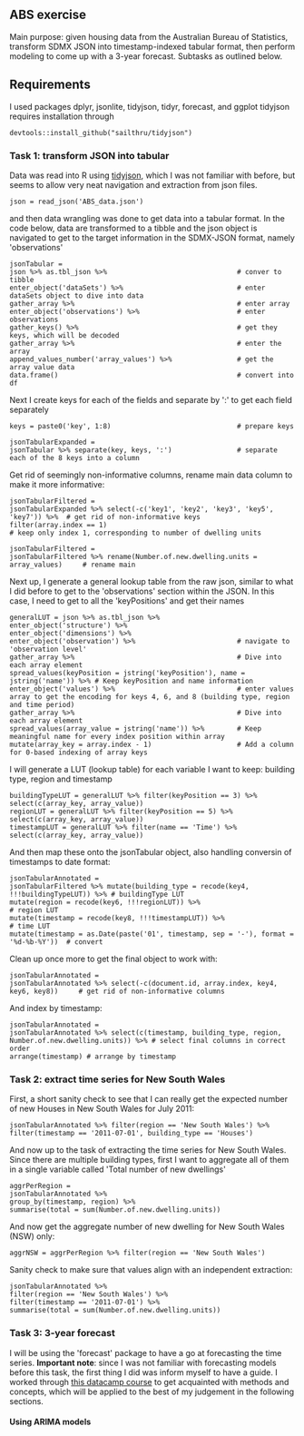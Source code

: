 ## ABS exercise

Main purpose: given housing data from the Australian Bureau of Statistics, transform SDMX JSON into timestamp-indexed tabular format, then perform modeling to come up with a 3-year forecast. Subtasks as outlined below.

## Requirements

I used packages dplyr, jsonlite, tidyjson, tidyr, forecast, and ggplot
tidyjson requires installation through 


    devtools::install_github("sailthru/tidyjson")


### Task 1: transform JSON into tabular

Data was read into R using [tidyjson](), which I was not familiar with before, but seems to allow very neat navigation and extraction from json files.


    json = read_json('ABS_data.json')


and then data wrangling was done to get data into a tabular format. In the code below, data are transformed to a tibble and the json object is navigated to get to the target information in the SDMX-JSON format, namely 'observations'

    jsonTabular = 
    json %>% as.tbl_json %>%                                # conver to tibble
    enter_object('dataSets') %>%                            # enter dataSets object to dive into data
    gather_array %>%                                        # enter array
    enter_object('observations') %>%                        # enter observations
    gather_keys() %>%                                       # get they keys, which will be decoded  
    gather_array %>%                                        # enter the array
    append_values_number('array_values') %>%                # get the array value data
    data.frame()                                            # convert into df

Next I create keys for each of the fields and separate by ':' to get each field separately

    keys = paste0('key', 1:8)                               # prepare keys

    jsonTabularExpanded = 
    jsonTabular %>% separate(key, keys, ':')                # separate each of the 8 keys into a column

Get rid of seemingly non-informative columns, rename main data column to make it more informative:

    jsonTabularFiltered = 
    jsonTabularExpanded %>% select(-c('key1', 'key2', 'key3', 'key5', 'key7')) %>%  # get rid of non-informative keys
    filter(array.index == 1)                                                        # keep only index 1, corresponding to number of dwelling units

    jsonTabularFiltered = 
    jsonTabularFiltered %>% rename(Number.of.new.dwelling.units = array_values)     # rename main 

Next up, I generate a general lookup table from the raw json, similar to what I did before to get to the 'observations' section within the JSON. In this case, I need to get to all the 'keyPositions' and get their names

    generalLUT = json %>% as.tbl_json %>%
    enter_object('structure') %>% 
    enter_object('dimensions') %>% 
    enter_object('observation') %>%                         # navigate to 'observation level'
    gather_array %>%                                        # Dive into each array element
    spread_values(keyPosition = jstring('keyPosition'), name = jstring('name')) %>% # Keep keyPosition and name information
    enter_object('values') %>%                              # enter values array to get the encoding for keys 4, 6, and 8 (building type, region and time period)
    gather_array %>%                                        # Dive into each array element
    spread_values(array_value = jstring('name')) %>%        # Keep meaningful name for every index position within array 
    mutate(array_key = array.index - 1)                     # Add a column for 0-based indexing of array keys

I will generate a LUT (lookup table) for each variable I want to keep: building type, region and timestamp

    buildingTypeLUT = generalLUT %>% filter(keyPosition == 3) %>% select(c(array_key, array_value)) 
    regionLUT = generalLUT %>% filter(keyPosition == 5) %>% select(c(array_key, array_value)) 
    timestampLUT = generalLUT %>% filter(name == 'Time') %>% select(c(array_key, array_value)) 

And then map these onto the jsonTabular object, also handling conversin of timestamps to date format:

    jsonTabularAnnotated = 
    jsonTabularFiltered %>% mutate(building_type = recode(key4, !!!buildingTypeLUT)) %>% # buildingType LUT
    mutate(region = recode(key6, !!!regionLUT)) %>%                                      # region LUT
    mutate(timestamp = recode(key8, !!!timestampLUT)) %>%                                # time LUT
    mutate(timestamp = as.Date(paste('01', timestamp, sep = '-'), format = '%d-%b-%Y'))  # convert 

Clean up once more to get the final object to work with:

    jsonTabularAnnotated = 
    jsonTabularAnnotated %>% select(-c(document.id, array.index, key4, key6, key8))     # get rid of non-informative columns

And index by timestamp:

    jsonTabularAnnotated = 
    jsonTabularAnnotated %>% select(c(timestamp, building_type, region, Number.of.new.dwelling.units)) %>% # select final columns in correct order
    arrange(timestamp) # arrange by timestamp


### Task 2: extract time series for New South Wales

First, a short sanity check to see that I can really get the expected number of new Houses in New South Wales for July 2011: 

    jsonTabularAnnotated %>% filter(region == 'New South Wales') %>% 
    filter(timestamp == '2011-07-01', building_type == 'Houses') 

And now up to the task of extracting the time series for New South Wales. Since there are multiple building types, first I want to aggregate all of them in a single variable called 'Total number of new dwellings'

    aggrPerRegion = 
    jsonTabularAnnotated %>% 
    group_by(timestamp, region) %>% 
    summarise(total = sum(Number.of.new.dwelling.units))

And now get the aggregate number of new dwelling for New South Wales (NSW) only:

    aggrNSW = aggrPerRegion %>% filter(region == 'New South Wales')

Sanity check to make sure that values align with an independent extraction:

    jsonTabularAnnotated %>% 
    filter(region == 'New South Wales') %>% 
    filter(timestamp == '2011-07-01') %>%
    summarise(total = sum(Number.of.new.dwelling.units))


### Task 3: 3-year forecast

I will be using the 'forecast' package to have a go at forecasting the time series. 
**Important note**: since I was not familiar with forecasting models before this task, the first thing I did was inform myself to have a guide. I worked through [this datacamp course](https://campus.datacamp.com/courses/forecasting-using-r/) to get acquainted with methods and concepts, which will be applied to the best of my judgement in the following sections.

#### Using ARIMA models